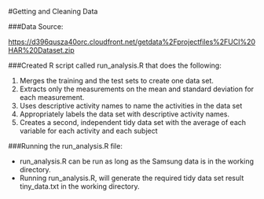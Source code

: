 #Getting and Cleaning Data

###Data Source:

https://d396qusza40orc.cloudfront.net/getdata%2Fprojectfiles%2FUCI%20HAR%20Dataset.zip

###Created R script called run_analysis.R that does the following:

1. Merges the training and the test sets to create one data set.
2. Extracts only the measurements on the mean and standard deviation for each measurement.
3. Uses descriptive activity names to name the activities in the data set
4. Appropriately labels the data set with descriptive activity names.
5. Creates a second, independent tidy data set with the average of each variable for each activity and each subject

###Running the run_analysis.R file:

* run_analysis.R can be run as long as the Samsung data is in the working directory.
* Running run_analysis.R, will generate the required tidy data set result tiny_data.txt in the working directory.
